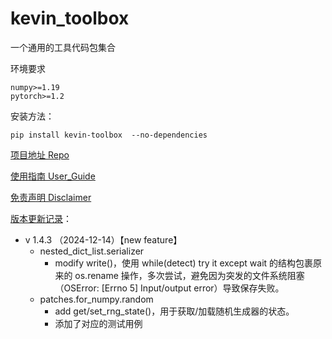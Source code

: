 # kevin_toolbox

一个通用的工具代码包集合



环境要求

```shell
numpy>=1.19
pytorch>=1.2
```

安装方法：

```shell
pip install kevin-toolbox  --no-dependencies
```



[项目地址 Repo](https://github.com/cantbeblank96/kevin_toolbox)

[使用指南 User_Guide](./notes/User_Guide.md)

[免责声明 Disclaimer](./notes/Disclaimer.md)

[版本更新记录](./notes/Release_Record.md)：

- v 1.4.3 （2024-12-14）【new feature】
  - nested_dict_list.serializer
    - modify write()，使用 while(detect) try it except wait 的结构包裹原来的 os.rename 操作，多次尝试，避免因为突发的文件系统阻塞（OSError: [Errno 5] Input/output error）导致保存失败。
  - patches.for_numpy.random
    - add get/set_rng_state()，用于获取/加载随机生成器的状态。
    - 添加了对应的测试用例
